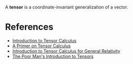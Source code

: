 A **tensor** is a coordinate-invariant generalization of a vector.

# References

- [Introduction to Tensor Calculus](http://www.ita.uni-heidelberg.de/~dullemond/lectures/tensor/tensor.pdf)
- [A Primer on Tensor Calculus](http://ap.smu.ca/~dclarke/home/documents/byDAC/tprimer.pdf)
- [Introduction to Tensor Calculus for General Relativity](http://web.mit.edu/edbert/GR/gr1.pdf)
- [The Poor Man's Introduction to Tensors](https://web2.ph.utexas.edu/~jcfeng/notes/Tensors_Poor_Man.pdf)